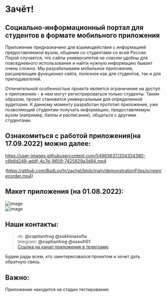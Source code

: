 # Зачёт!
## Социально-информационный портал для студентов в формате мобильного приложения  

Приложение предназначено для взаимодействия с информацией предоставляемой вузом, общения со студентами со всей России.  
Порой случается, что сайты университетов не совсем удобны для повседневного использования и найти нужную информацию бывает очень сложно. Мы разрабатываем мобильное приложение, расширяющее функционал сайта, полезное как для студентов, так и для преподавателей.   

Отличительной особенностью проекта является ограничение на доступ к приложению - в нем могут регистрироваться только студенты. Таким образом, проект становится универсальным для определенной аудитории. К данному моменту разработан прототип приложения, уже позволяющий студентам получать информацию, предоставляемую вузом (например, баллы и расписание), общаться с другими студентами.  

## Ознакомиться с работой приложения(на 17.09.2022) можно далее:  

https://user-images.githubusercontent.com/54963637/204334380-c6b8d249-addf-4c7d-9659-7425829a3d84.mp4
  
(https://github.com/BadLog1n/zachet/blob/main/demonstrationFiles/screenrecorder.mp4)

## Макет приложения (на 01.08.2022):  
![image](https://github.com/BadLog1n/zachet/blob/main/demonstrationFiles/1.jpg)  
![image](https://github.com/BadLog1n/zachet/blob/main/demonstrationFiles/2.jpg)  

## Наши контакты:  
> vk: **@captianfrog @sokhinasofia**  
> telegram: **@captianfrog @sssofi01**  
> [Ссылка на канал приложения в телеграме](https://t.me/+R5UnUTwVUEI1MjVi)


Будем рады всем, кто заинтересовался проектом и хочет дать обратную связь.  

## Важно: 
Приложение находится на стадии тестирования. 
